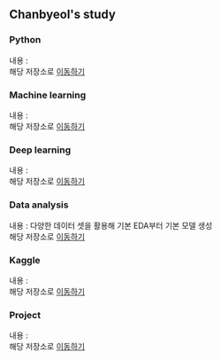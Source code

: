## Chanbyeol's study

### Python
내용 : <br>
해당 저장소로 [이동하기]()

### Machine learning
내용 : <br>
해당 저장소로 [이동하기]()

### Deep learning
내용 : <br>
해당 저장소로 [이동하기]()

### Data analysis
내용 : 다양한 데이터 셋을 활용해 기본 EDA부터 기본 모델 생성 <br>
해당 저장소로 [이동하기]()

### Kaggle
내용 : <br>
해당 저장소로 [이동하기]()

### Project
내용 : <br>
해당 저장소로 [이동하기]()


<!--
**chanbyeol01/chanbyeol01** is a ✨ _special_ ✨ repository because its `README.md` (this file) appears on your GitHub profile.

Here are some ideas to get you started:

- 🔭 I’m currently working on ...
- 🌱 I’m currently learning ...
- 👯 I’m looking to collaborate on ...
- 🤔 I’m looking for help with ...
- 💬 Ask me about ...
- 📫 How to reach me: ...
- 😄 Pronouns: ...
- ⚡ Fun fact: ...
-->
